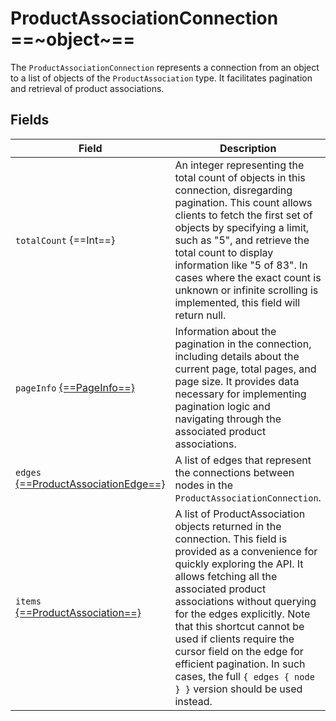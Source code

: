 # ProductAssociationConnection ==~object~==

The `ProductAssociationConnection` represents a connection from an object to a list of objects of the `ProductAssociation` type. It facilitates pagination and retrieval of product associations.

## Fields

| Field                                   	    | Description                                                                                                                                        	|
|---------------------------------------------- |------------------------------------------------------------------------------------------------------------------------------------------------------	|
| `totalCount` {==Int==}                    	| An integer representing the total count of objects in this connection, disregarding pagination. This count allows clients to fetch the first set of objects by specifying a limit, such as "5", and retrieve the total count to display information like "5 of 83". In cases where the exact count is unknown or infinite scrolling is implemented, this field will return null. |
| `pageInfo`  [{==PageInfo==}](../PageInfo.md) 	| Information about the pagination in the connection, including details about the current page, total pages, and page size. It provides data necessary for implementing pagination logic and navigating through the associated product associations.  |
| `edges` [{==ProductAssociationEdge==}](ProductAssociationEdge.md)  	|  A list of edges that represent the connections between nodes in the `ProductAssociationConnection`. |                              	|
| `items`  [{==ProductAssociation==}](ProductAssociation.md)     	    |  A list of ProductAssociation objects returned in the connection. This field is provided as a convenience for quickly exploring the API. It allows fetching all the associated product associations without querying for the edges explicitly. Note that this shortcut cannot be used if clients require the cursor field on the edge for efficient pagination. In such cases, the full `{ edges { node } }` version should be used instead. 	|
